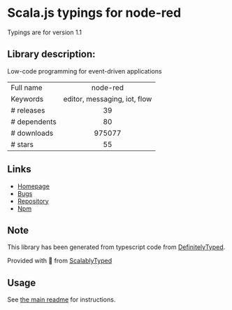 
# Scala.js typings for node-red

Typings are for version 1.1

## Library description:
Low-code programming for event-driven applications

|                    |                 |
| ------------------ | :-------------: |
| Full name          | node-red |
| Keywords           | editor, messaging, iot, flow |
| # releases         | 39 |
| # dependents       | 80 |
| # downloads        | 975077 |
| # stars            | 55 |

## Links
- [Homepage](http://nodered.org)
- [Bugs](https://github.com/node-red/node-red/issues)
- [Repository](https://github.com/node-red/node-red)
- [Npm](https://www.npmjs.com/package/node-red)
    


## Note
This library has been generated from typescript code from [DefinitelyTyped](https://definitelytyped.org).

Provided with :purple_heart: from [ScalablyTyped](https://github.com/oyvindberg/ScalablyTyped)

## Usage
See [the main readme](../../readme.md) for instructions.


